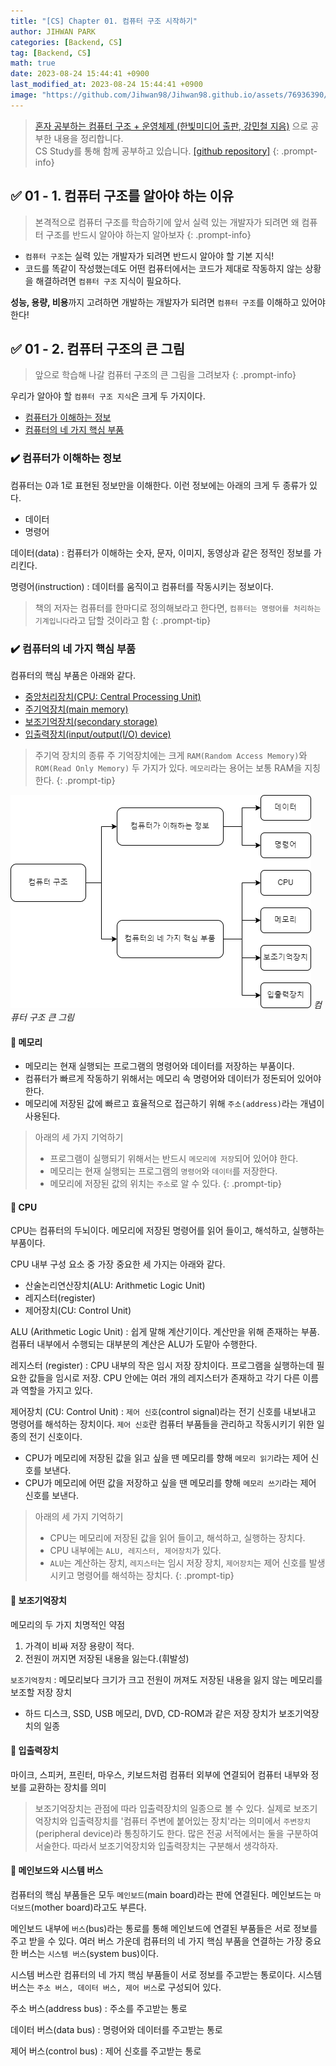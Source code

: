 ```yaml
---
title: "[CS] Chapter 01. 컴퓨터 구조 시작하기"
author: JIHWAN PARK
categories: [Backend, CS]
tag: [Backend, CS]
math: true
date: 2023-08-24 15:44:41 +0900
last_modified_at: 2023-08-24 15:44:41 +0900
image: "https://github.com/Jihwan98/Jihwan98.github.io/assets/76936390/4e190150-96b0-438d-b2f2-35cff7fa4ea7"
---
```


> [혼자 공부하는 컴퓨터 구조 + 운영체제 (한빛미디어 출판, 강민철 지음)](https://www.hanbit.co.kr/store/books/look.php?p_code=B9177037040) 으로 공부한 내용을 정리합니다.<br>
> CS Study를 통해 함께 공부하고 있습니다. [[github repository]](https://github.com/aivle33-dev-study/cs-study)
{: .prompt-info}

## ✅ 01 - 1. 컴퓨터 구조를 알아야 하는 이유

> 본격적으로 컴퓨터 구조를 학습하기에 앞서 실력 있는 개발자가 되려면 왜 컴퓨터 구조를 반드시 알아야 하는지 알아보자
{: .prompt-info}

- `컴퓨터 구조`는 실력 있는 개발자가 되려면 반드시 알아야 할 기본 지식!
- 코드를 똑같이 작성했는데도 어떤 컴퓨터에서는 코드가 제대로 작동하지 않는 상황을 해결하려면 `컴퓨터 구조` 지식이 필요하다.

**성능, 용량, 비용**까지 고려하면 개발하는 개발자가 되려면 `컴퓨터 구조`를 이해하고 있어야 한다!

## ✅ 01 - 2. 컴퓨터 구조의 큰 그림

> 앞으로 학습해 나갈 컴퓨터 구조의 큰 그림을 그려보자
{: .prompt-info}

우리가 알아야 할 `컴퓨터 구조 지식`은 크게 두 가지이다.
- [컴퓨터가 이해하는 정보](#%EF%B8%8F-컴퓨터가-이해하는-정보)
- [컴퓨터의 네 가지 핵심 부품](#%EF%B8%8F-컴퓨터의-네-가지-핵심-부품)

### ✔️ 컴퓨터가 이해하는 정보

컴퓨터는 0과 1로 표현된 정보만을 이해한다. 이런 정보에는 아래의 크게 두 종류가 있다.
- 데이터
- 명령어

데이터(data)
: 컴퓨터가 이해하는 숫자, 문자, 이미지, 동영상과 같은 정적인 정보를 가리킨다.

명령어(instruction)
: 데이터를 움직이고 컴퓨터를 작동시키는 정보이다.

> 책의 저자는 컴퓨터를 한마디로 정의해보라고 한다면, `컴퓨터는 명령어를 처리하는 기계입니다`라고 답할 것이라고 함
{: .prompt-tip}

### ✔️ 컴퓨터의 네 가지 핵심 부품

컴퓨터의 핵심 부품은 아래와 같다.
- [중앙처리장치(CPU: Central Processing Unit)](#-cpu)
- [주기억장치(main memory)](#-메모리)
- [보조기억장치(secondary storage)](#-보조기억장치)
- [입출력장치(input/output(I/O) device)](#-입출력장치)

> 주기억 장치의 종류
> 주 기억장치에는 크게 `RAM(Random Access Memory)`와 `ROM(Read Only Memory)` 두 가지가 있다.
> `메모리`라는 용어는 보통 RAM을 지칭한다.
{: .prompt-tip}

![image](/assets/posts/컴퓨터%20구조%20큰%20그림.png)
_컴퓨터 구조 큰 그림_

#### 🔎 메모리

- 메모리는 현재 실행되는 프로그램의 명령어와 데이터를 저장하는 부품이다.
- 컴퓨터가 빠르게 작동하기 위해서는 메모리 속 명령어와 데이터가 정돈되어 있어야 한다.
- 메모리에 저장된 값에 빠르고 효율적으로 접근하기 위해 `주소(address)`라는 개념이 사용된다.

> 아래의 세 가지 기억하기
> - 프로그램이 실행되기 위해서는 반드시 `메모리에 저장`되어 있어야 한다.
> - 메모리는 현재 실행되는 프로그램의 `명령어`와 `데이터`를 저장한다.
> - 메모리에 저장된 값의 위치는 `주소`로 알 수 있다.
{: .prompt-tip}

#### 🔎 CPU

CPU는 컴퓨터의 두뇌이다. 메모리에 저장된 명령어를 읽어 들이고, 해석하고, 실행하는 부품이다.

CPU 내부 구성 요소 중 가장 중요한 세 가지는 아래와 같다.
- 산술논리연산장치(ALU: Arithmetic Logic Unit)
- 레지스터(register)
- 제어장치(CU: Control Unit)

ALU (Arithmetic Logic Unit)
: 쉽게 말해 계산기이다. 계산만을 위해 존재하는 부품. 컴퓨터 내부에서 수행되는 대부분의 계산은 ALU가 도맡아 수행한다.

레지스터 (register)
: CPU 내부의 작은 임시 저장 장치이다. 프로그램을 실행하는데 필요한 값들을 임시로 저장. CPU 안에는 여러 개의 레지스터가 존재하고 각기 다른 이름과 역할을 가지고 있다.

제어장치 (CU: Control Unit)
: `제어 신호`(control signal)라는 전기 신호를 내보내고 명령어를 해석하는 장치이다. `제어 신호`란 컴퓨터 부품들을 관리하고 작동시키기 위한 일종의 전기 신호이다.
- CPU가 메모리에 저장된 값을 읽고 싶을 땐 메모리를 향해 `메모리 읽기`라는 제어 신호를 보낸다.
- CPU가 메모리에 어떤 값을 저장하고 싶을 땐 메모리를 향해 `메모리 쓰기`라는 제어 신호를 보낸다.

> 아래의 세 가지 기억하기
> - CPU는 메모리에 저장된 값을 읽어 들이고, 해석하고, 실행하는 장치다.
> - CPU 내부에는 `ALU, 레지스터, 제어장치`가 있다.
> - `ALU`는 계산하는 장치, `레지스터`는 임시 저장 장치, `제어장치`는 제어 신호를 발생시키고 명령어를 해석하는 장치다.
{: .prompt-tip}

#### 🔎 보조기억장치

메모리의 두 가지 치명적인 약점
1. 가격이 비싸 저장 용량이 적다.
2. 전원이 꺼지면 저장된 내용을 잃는다.(휘발성)

`보조기억장치` : 메모리보다 크기가 크고 전원이 꺼져도 저장된 내용을 잃지 않는 메모리를 보조할 저장 장치 

- 하드 디스크, SSD, USB 메모리, DVD, CD-ROM과 같은 저장 장치가 보조기억장치의 일종

#### 🔎 입출력장치

마이크, 스피커, 프린터, 마우스, 키보드처럼 컴퓨터 외부에 연결되어 컴퓨터 내부와 정보를 교환하는 장치를 의미

> 보조기억장치는 관점에 따라 입출력장치의 일종으로 볼 수 있다. 실제로 보조기억장치와 입출력장치를 '컴퓨터 주변에 붙어있는 장치'라는 의미에서 `주변장치`(peripheral device)라 통칭하기도 한다.
> 많은 전공 서적에서는 둘을 구분하여 서술한다. 따라서 보조기억장치와 입출력장치는 구분해서 생각하자.

#### 🔎 메인보드와 시스템 버스

컴퓨터의 핵심 부품들은 모두 `메인보드`(main board)라는 판에 연결된다. 메인보드는 `마더보드`(mother board)라고도 부른다.

메인보드 내부에 `버스`(bus)라는 통로를 통해 메인보드에 연결된 부품들은 서로 정보를 주고 받을 수 있다. 여러 버스 가운데 컴퓨터의 네 가지 핵심 부품을 연결하는 가장 중요한 버스는 `시스템 버스`(system bus)이다.

시스템 버스란 컴퓨터의 네 가지 핵심 부품들이 서로 정보를 주고받는 통로이다. 시스템 버스는 `주소 버스, 데이터 버스, 제어 버스`로 구성되어 있다. 

주소 버스(address bus)
: 주소를 주고받는 통로

데이터 버스(data bus)
: 명령어와 데이터를 주고받는 통로

제어 버스(control bus)
: 제어 신호를 주고받는 통로